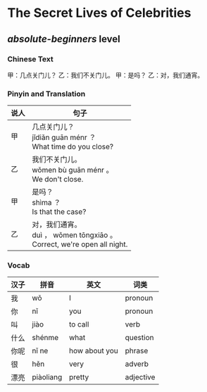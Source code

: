 # The Secret Lives of Celebrities
## *absolute-beginners* level

### Chinese Text
甲：几点关门儿？
乙：我们不关门儿。
甲：是吗？
乙：对，我们通宵。

### Pinyin and Translation
|说人|句子|
|----|----|
|甲|几点关门儿？<br />jǐdiǎn guān ménr ？<br />What time do you close?|
|乙|我们不关门儿。<br />wǒmen bù guān ménr 。<br />We don't close.|
|甲|是吗？<br />shìma ？<br />Is that the case?|
|乙|对，我们通宵。<br />duì ， wǒmen tōngxiāo 。<br />Correct, we're open all night.|
### Vocab
|汉子|拼音|英文|词类|
|----|----|----|----|
|我|wǒ|I|pronoun|
|你|nǐ|you|pronoun|
|叫|jiào|to call|verb|
|什么|shénme|what|question|
|你呢|nǐ ne|how about you|phrase|
|很|hěn|very|adverb|
|漂亮|piàoliang|pretty|adjective|